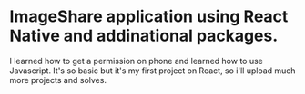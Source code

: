 # ImageShare application using React Native and addinational packages.
I learned how to get a permission on phone and learned how to use Javascript.
It's so basic but it's my first project on React, so i'll upload much more projects and solves.
